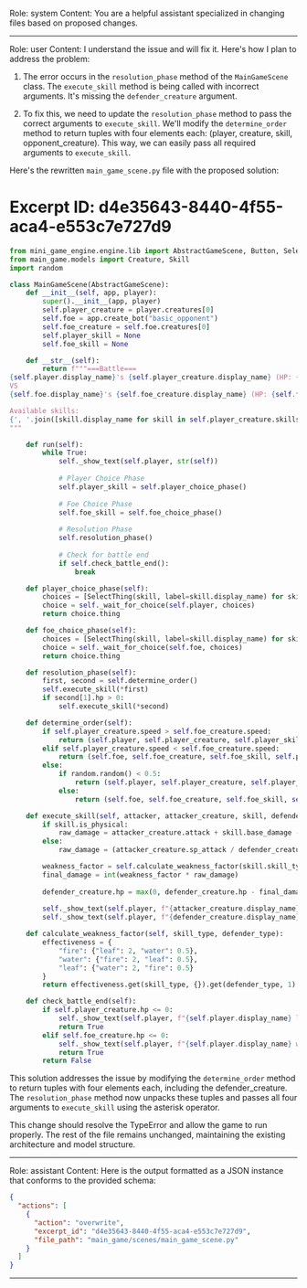 Role: system
Content: You are a helpful assistant specialized in changing files based on proposed changes.
__________________
Role: user
Content: I understand the issue and will fix it. Here's how I plan to address the problem:

1. The error occurs in the `resolution_phase` method of the `MainGameScene` class. The `execute_skill` method is being called with incorrect arguments. It's missing the `defender_creature` argument.

2. To fix this, we need to update the `resolution_phase` method to pass the correct arguments to `execute_skill`. We'll modify the `determine_order` method to return tuples with four elements each: (player, creature, skill, opponent_creature). This way, we can easily pass all required arguments to `execute_skill`.

Here's the rewritten `main_game_scene.py` file with the proposed solution:

# Excerpt ID: d4e35643-8440-4f55-aca4-e553c7e727d9
```python main_game/scenes/main_game_scene.py
from mini_game_engine.engine.lib import AbstractGameScene, Button, SelectThing
from main_game.models import Creature, Skill
import random

class MainGameScene(AbstractGameScene):
    def __init__(self, app, player):
        super().__init__(app, player)
        self.player_creature = player.creatures[0]
        self.foe = app.create_bot("basic_opponent")
        self.foe_creature = self.foe.creatures[0]
        self.player_skill = None
        self.foe_skill = None

    def __str__(self):
        return f"""===Battle===
{self.player.display_name}'s {self.player_creature.display_name} (HP: {self.player_creature.hp}/{self.player_creature.max_hp})
VS
{self.foe.display_name}'s {self.foe_creature.display_name} (HP: {self.foe_creature.hp}/{self.foe_creature.max_hp})

Available skills:
{', '.join([skill.display_name for skill in self.player_creature.skills])}
"""

    def run(self):
        while True:
            self._show_text(self.player, str(self))
            
            # Player Choice Phase
            self.player_skill = self.player_choice_phase()
            
            # Foe Choice Phase
            self.foe_skill = self.foe_choice_phase()
            
            # Resolution Phase
            self.resolution_phase()
            
            # Check for battle end
            if self.check_battle_end():
                break

    def player_choice_phase(self):
        choices = [SelectThing(skill, label=skill.display_name) for skill in self.player_creature.skills]
        choice = self._wait_for_choice(self.player, choices)
        return choice.thing

    def foe_choice_phase(self):
        choices = [SelectThing(skill, label=skill.display_name) for skill in self.foe_creature.skills]
        choice = self._wait_for_choice(self.foe, choices)
        return choice.thing

    def resolution_phase(self):
        first, second = self.determine_order()
        self.execute_skill(*first)
        if second[1].hp > 0:
            self.execute_skill(*second)

    def determine_order(self):
        if self.player_creature.speed > self.foe_creature.speed:
            return (self.player, self.player_creature, self.player_skill, self.foe_creature), (self.foe, self.foe_creature, self.foe_skill, self.player_creature)
        elif self.player_creature.speed < self.foe_creature.speed:
            return (self.foe, self.foe_creature, self.foe_skill, self.player_creature), (self.player, self.player_creature, self.player_skill, self.foe_creature)
        else:
            if random.random() < 0.5:
                return (self.player, self.player_creature, self.player_skill, self.foe_creature), (self.foe, self.foe_creature, self.foe_skill, self.player_creature)
            else:
                return (self.foe, self.foe_creature, self.foe_skill, self.player_creature), (self.player, self.player_creature, self.player_skill, self.foe_creature)

    def execute_skill(self, attacker, attacker_creature, skill, defender_creature):
        if skill.is_physical:
            raw_damage = attacker_creature.attack + skill.base_damage - defender_creature.defense
        else:
            raw_damage = (attacker_creature.sp_attack / defender_creature.sp_defense) * skill.base_damage

        weakness_factor = self.calculate_weakness_factor(skill.skill_type, defender_creature.creature_type)
        final_damage = int(weakness_factor * raw_damage)
        
        defender_creature.hp = max(0, defender_creature.hp - final_damage)
        
        self._show_text(self.player, f"{attacker_creature.display_name} used {skill.display_name}!")
        self._show_text(self.player, f"{defender_creature.display_name} took {final_damage} damage!")

    def calculate_weakness_factor(self, skill_type, defender_type):
        effectiveness = {
            "fire": {"leaf": 2, "water": 0.5},
            "water": {"fire": 2, "leaf": 0.5},
            "leaf": {"water": 2, "fire": 0.5}
        }
        return effectiveness.get(skill_type, {}).get(defender_type, 1)

    def check_battle_end(self):
        if self.player_creature.hp <= 0:
            self._show_text(self.player, f"{self.player.display_name} lost the battle!")
            return True
        elif self.foe_creature.hp <= 0:
            self._show_text(self.player, f"{self.player.display_name} won the battle!")
            return True
        return False
```

This solution addresses the issue by modifying the `determine_order` method to return tuples with four elements each, including the defender_creature. The `resolution_phase` method now unpacks these tuples and passes all four arguments to `execute_skill` using the asterisk operator.

This change should resolve the TypeError and allow the game to run properly. The rest of the file remains unchanged, maintaining the existing architecture and model structure.
__________________
Role: assistant
Content: Here is the output formatted as a JSON instance that conforms to the provided schema:

```json
{
  "actions": [
    {
      "action": "overwrite",
      "excerpt_id": "d4e35643-8440-4f55-aca4-e553c7e727d9",
      "file_path": "main_game/scenes/main_game_scene.py"
    }
  ]
}
```
__________________
